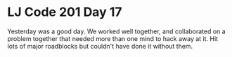 <h1>LJ Code 201 Day 17</h1>

Yesterday was a good day. We worked well together, and collaborated on a problem together that needed more than one mind to hack away at it. Hit lots of major roadblocks but couldn't have done it without them. 

